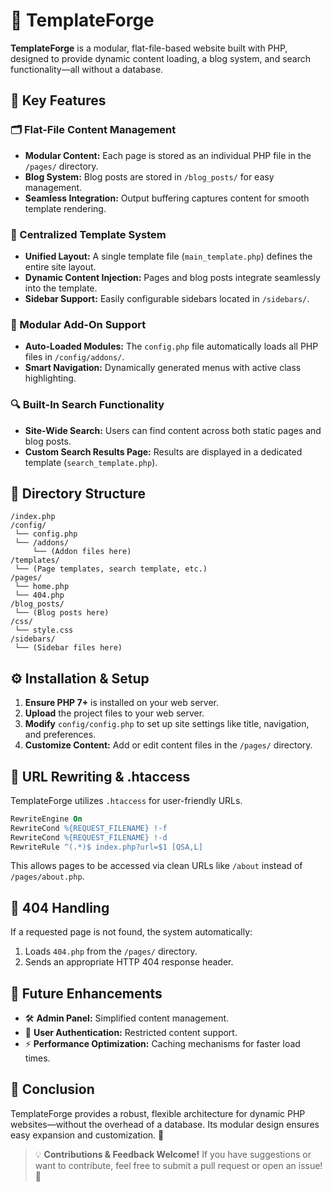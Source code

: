 # 🚀 TemplateForge

**TemplateForge** is a modular, flat-file-based website built with PHP, designed to provide dynamic content loading, a blog system, and search functionality—all without a database.

## 📌 Key Features

### 🗂 Flat-File Content Management
- **Modular Content:** Each page is stored as an individual PHP file in the `/pages/` directory.
- **Blog System:** Blog posts are stored in `/blog_posts/` for easy management.
- **Seamless Integration:** Output buffering captures content for smooth template rendering.

### 🎨 Centralized Template System
- **Unified Layout:** A single template file (`main_template.php`) defines the entire site layout.
- **Dynamic Content Injection:** Pages and blog posts integrate seamlessly into the template.
- **Sidebar Support:** Easily configurable sidebars located in `/sidebars/`.

### 🧩 Modular Add-On Support
- **Auto-Loaded Modules:** The `config.php` file automatically loads all PHP files in `/config/addons/`.
- **Smart Navigation:** Dynamically generated menus with active class highlighting.

### 🔍 Built-In Search Functionality
- **Site-Wide Search:** Users can find content across both static pages and blog posts.
- **Custom Search Results Page:** Results are displayed in a dedicated template (`search_template.php`).

## 📂 Directory Structure
```plaintext
/index.php
/config/
 └── config.php
 └── /addons/
     └── (Addon files here)
/templates/
 └── (Page templates, search template, etc.)
/pages/
 └── home.php
 └── 404.php
/blog_posts/
 └── (Blog posts here)
/css/
 └── style.css
/sidebars/
 └── (Sidebar files here)
```

## ⚙️ Installation & Setup
1. **Ensure PHP 7+** is installed on your web server.
2. **Upload** the project files to your web server.
3. **Modify** `config/config.php` to set up site settings like title, navigation, and preferences.
4. **Customize Content:** Add or edit content files in the `/pages/` directory.

## 🔄 URL Rewriting & .htaccess
TemplateForge utilizes `.htaccess` for user-friendly URLs.

```apache
RewriteEngine On
RewriteCond %{REQUEST_FILENAME} !-f
RewriteCond %{REQUEST_FILENAME} !-d
RewriteRule ^(.*)$ index.php?url=$1 [QSA,L]
```

This allows pages to be accessed via clean URLs like `/about` instead of `/pages/about.php`.

## 🚨 404 Handling
If a requested page is not found, the system automatically:
1. Loads `404.php` from the `/pages/` directory.
2. Sends an appropriate HTTP 404 response header.

## 🚀 Future Enhancements
- 🛠 **Admin Panel:** Simplified content management.
- 🔐 **User Authentication:** Restricted content support.
- ⚡ **Performance Optimization:** Caching mechanisms for faster load times.

## 🏁 Conclusion
TemplateForge provides a robust, flexible architecture for dynamic PHP websites—without the overhead of a database. Its modular design ensures easy expansion and customization. 🚀

> 💡 **Contributions & Feedback Welcome!** If you have suggestions or want to contribute, feel free to submit a pull request or open an issue! 🎉

